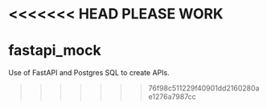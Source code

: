 <<<<<<< HEAD
PLEASE WORK
=======
# fastapi_mock
Use of FastAPI and Postgres SQL to create APIs.
>>>>>>> 76f98c511229f40901dd2160280ae1276a7987cc
